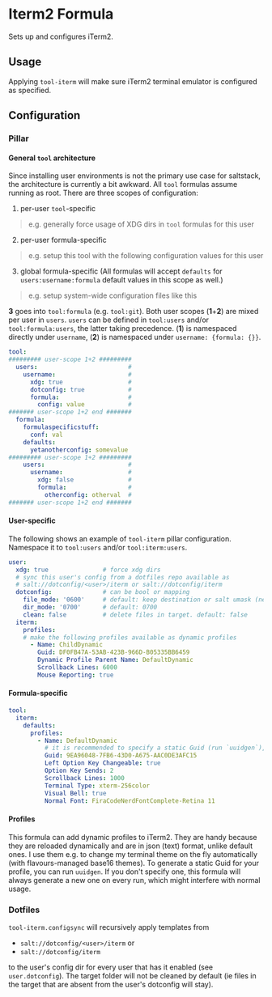 # Iterm2 Formula
Sets up and configures iTerm2.

## Usage
Applying `tool-iterm` will make sure iTerm2 terminal emulator is configured as specified.

## Configuration
### Pillar
#### General `tool` architecture
Since installing user environments is not the primary use case for saltstack, the architecture is currently a bit awkward. All `tool` formulas assume running as root. There are three scopes of configuration:
1. per-user `tool`-specific
  > e.g. generally force usage of XDG dirs in `tool` formulas for this user
2. per-user formula-specific
  > e.g. setup this tool with the following configuration values for this user
3. global formula-specific (All formulas will accept `defaults` for `users:username:formula` default values in this scope as well.)
  > e.g. setup system-wide configuration files like this

**3** goes into `tool:formula` (e.g. `tool:git`). Both user scopes (**1**+**2**) are mixed per user in `users`. `users` can be defined in `tool:users` and/or `tool:formula:users`, the latter taking precedence. (**1**) is namespaced directly under `username`, (**2**) is namespaced under `username: {formula: {}}`.

```yaml
tool:
######### user-scope 1+2 #########
  users:                         #
    username:                    #
      xdg: true                  #
      dotconfig: true            #
      formula:                   #
        config: value            #
####### user-scope 1+2 end #######
  formula:
    formulaspecificstuff:
      conf: val
    defaults:
      yetanotherconfig: somevalue
######### user-scope 1+2 #########
    users:                       #
      username:                  #
        xdg: false               #
        formula:                 #
          otherconfig: otherval  #
####### user-scope 1+2 end #######
```

#### User-specific
The following shows an example of `tool-iterm` pillar configuration. Namespace it to `tool:users` and/or `tool:iterm:users`.
```yaml
user:
  xdg: true               # force xdg dirs
  # sync this user's config from a dotfiles repo available as
  # salt://dotconfig/<user>/iterm or salt://dotconfig/iterm
  dotconfig:              # can be bool or mapping
    file_mode: '0600'     # default: keep destination or salt umask (new)
    dir_mode: '0700'      # default: 0700
    clean: false          # delete files in target. default: false
  iterm:
    profiles:
    # make the following profiles available as dynamic profiles
      - Name: ChildDynamic
        Guid: DF0FB47A-53AB-423B-966D-B05335BB6459
        Dynamic Profile Parent Name: DefaultDynamic
        Scrollback Lines: 6000
        Mouse Reporting: true
```

#### Formula-specific
```yaml
tool:
  iterm:
    defaults:
      profiles:
        - Name: DefaultDynamic
          # it is recommended to specify a static Guid (run `uuidgen`), but this formula automatically generates one in case you did not
          Guid: 9EA96048-7FB6-43D0-A675-AAC0DE3AFC15
          Left Option Key Changeable: true
          Option Key Sends: 2
          Scrollback Lines: 1000
          Terminal Type: xterm-256color
          Visual Bell: true
          Normal Font: FiraCodeNerdFontComplete-Retina 11
```

#### Profiles
This formula can add dynamic profiles to iTerm2. They are handy because they are reloaded dynamically and are in json (text) format, unlike default ones. I use them e.g. to change my terminal theme on the fly automatically (with flavours-managed base16 themes). To generate a static Guid for your profile, you can run `uuidgen`. If you don't specify one, this formula will always generate a new one on every run, which might interfere with normal usage.

### Dotfiles
`tool-iterm.configsync` will recursively apply templates from 

- `salt://dotconfig/<user>/iterm` or
- `salt://dotconfig/iterm`

to the user's config dir for every user that has it enabled (see `user.dotconfig`). The target folder will not be cleaned by default (ie files in the target that are absent from the user's dotconfig will stay).
